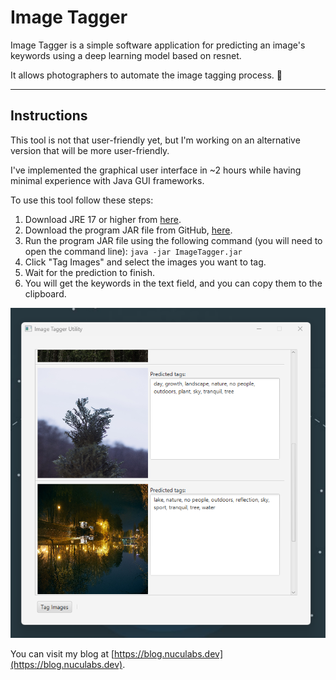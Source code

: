 # Image Tagger

Image Tagger is a simple software application for predicting an image's keywords using a deep learning model based on resnet.

It allows photographers to automate the image tagging process. 📸

---

## Instructions

This tool is not that user-friendly yet, but I'm working on an alternative version that will be more user-friendly.

I've implemented the graphical user interface in ~2 hours while having minimal experience with Java GUI frameworks.

To use this tool follow these steps:

1. Download JRE 17 or higher from [here](https://docs.aws.amazon.com/corretto/latest/corretto-17-ug/downloads-list.html).
2. Download the program JAR file from GitHub, [here](https://github.com/dnutiu/image-tagger/releases/tag/v2.0.0).
3. Run the program JAR file using the following command (you will need to open the command line): `java -jar ImageTagger.jar`
4. Click "Tag Images" and select the images you want to tag.
5. Wait for the prediction to finish.
6. You will get the keywords in the text field, and you can copy them to the clipboard.

![Image Tagger](./preview.png)

You can visit my blog at [https://blog.nuculabs.dev](https://blog.nuculabs.dev).